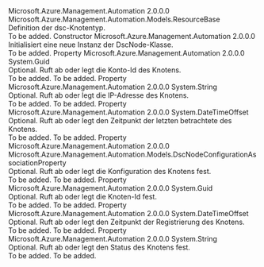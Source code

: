 <Type Name="DscNode" FullName="Microsoft.Azure.Management.Automation.Models.DscNode">
  <TypeSignature Language="C#" Value="public class DscNode : Microsoft.Azure.Management.Automation.Models.ResourceBase" />
  <TypeSignature Language="ILAsm" Value=".class public auto ansi beforefieldinit DscNode extends Microsoft.Azure.Management.Automation.Models.ResourceBase" />
  <TypeSignature Language="DocId" Value="T:Microsoft.Azure.Management.Automation.Models.DscNode" />
  <TypeSignature Language="VB.NET" Value="Public Class DscNode&#xA;Inherits ResourceBase" />
  <TypeSignature Language="F#" Value="type DscNode = class&#xA;    inherit ResourceBase" />
  <AssemblyInfo>
    <AssemblyName>Microsoft.Azure.Management.Automation</AssemblyName>
    <AssemblyVersion>2.0.0.0</AssemblyVersion>
  </AssemblyInfo>
  <Base>
    <BaseTypeName>Microsoft.Azure.Management.Automation.Models.ResourceBase</BaseTypeName>
  </Base>
  <Interfaces />
  <Docs>
    <summary>
            Definition der dsc-Knotentyp.
            </summary>
    <remarks>To be added.</remarks>
  </Docs>
  <Members>
    <Member MemberName=".ctor">
      <MemberSignature Language="C#" Value="public DscNode ();" />
      <MemberSignature Language="ILAsm" Value=".method public hidebysig specialname rtspecialname instance void .ctor() cil managed" />
      <MemberSignature Language="DocId" Value="M:Microsoft.Azure.Management.Automation.Models.DscNode.#ctor" />
      <MemberSignature Language="VB.NET" Value="Public Sub New ()" />
      <MemberType>Constructor</MemberType>
      <AssemblyInfo>
        <AssemblyName>Microsoft.Azure.Management.Automation</AssemblyName>
        <AssemblyVersion>2.0.0.0</AssemblyVersion>
      </AssemblyInfo>
      <Parameters />
      <Docs>
        <summary>
            Initialisiert eine neue Instanz der DscNode-Klasse.
            </summary>
        <remarks>To be added.</remarks>
      </Docs>
    </Member>
    <Member MemberName="AccountId">
      <MemberSignature Language="C#" Value="public Guid AccountId { get; set; }" />
      <MemberSignature Language="ILAsm" Value=".property instance valuetype System.Guid AccountId" />
      <MemberSignature Language="DocId" Value="P:Microsoft.Azure.Management.Automation.Models.DscNode.AccountId" />
      <MemberSignature Language="VB.NET" Value="Public Property AccountId As Guid" />
      <MemberSignature Language="F#" Value="member this.AccountId : Guid with get, set" Usage="Microsoft.Azure.Management.Automation.Models.DscNode.AccountId" />
      <MemberType>Property</MemberType>
      <AssemblyInfo>
        <AssemblyName>Microsoft.Azure.Management.Automation</AssemblyName>
        <AssemblyVersion>2.0.0.0</AssemblyVersion>
      </AssemblyInfo>
      <ReturnValue>
        <ReturnType>System.Guid</ReturnType>
      </ReturnValue>
      <Docs>
        <summary>
            Optional. Ruft ab oder legt die Konto-Id des Knotens.
            </summary>
        <value>To be added.</value>
        <remarks>To be added.</remarks>
      </Docs>
    </Member>
    <Member MemberName="Ip">
      <MemberSignature Language="C#" Value="public string Ip { get; set; }" />
      <MemberSignature Language="ILAsm" Value=".property instance string Ip" />
      <MemberSignature Language="DocId" Value="P:Microsoft.Azure.Management.Automation.Models.DscNode.Ip" />
      <MemberSignature Language="VB.NET" Value="Public Property Ip As String" />
      <MemberSignature Language="F#" Value="member this.Ip : string with get, set" Usage="Microsoft.Azure.Management.Automation.Models.DscNode.Ip" />
      <MemberType>Property</MemberType>
      <AssemblyInfo>
        <AssemblyName>Microsoft.Azure.Management.Automation</AssemblyName>
        <AssemblyVersion>2.0.0.0</AssemblyVersion>
      </AssemblyInfo>
      <ReturnValue>
        <ReturnType>System.String</ReturnType>
      </ReturnValue>
      <Docs>
        <summary>
            Optional. Ruft ab oder legt die IP-Adresse des Knotens.
            </summary>
        <value>To be added.</value>
        <remarks>To be added.</remarks>
      </Docs>
    </Member>
    <Member MemberName="LastSeen">
      <MemberSignature Language="C#" Value="public DateTimeOffset LastSeen { get; set; }" />
      <MemberSignature Language="ILAsm" Value=".property instance valuetype System.DateTimeOffset LastSeen" />
      <MemberSignature Language="DocId" Value="P:Microsoft.Azure.Management.Automation.Models.DscNode.LastSeen" />
      <MemberSignature Language="VB.NET" Value="Public Property LastSeen As DateTimeOffset" />
      <MemberSignature Language="F#" Value="member this.LastSeen : DateTimeOffset with get, set" Usage="Microsoft.Azure.Management.Automation.Models.DscNode.LastSeen" />
      <MemberType>Property</MemberType>
      <AssemblyInfo>
        <AssemblyName>Microsoft.Azure.Management.Automation</AssemblyName>
        <AssemblyVersion>2.0.0.0</AssemblyVersion>
      </AssemblyInfo>
      <ReturnValue>
        <ReturnType>System.DateTimeOffset</ReturnType>
      </ReturnValue>
      <Docs>
        <summary>
            Optional. Ruft ab oder legt den Zeitpunkt der letzten betrachtete des Knotens.
            </summary>
        <value>To be added.</value>
        <remarks>To be added.</remarks>
      </Docs>
    </Member>
    <Member MemberName="NodeConfiguration">
      <MemberSignature Language="C#" Value="public Microsoft.Azure.Management.Automation.Models.DscNodeConfigurationAssociationProperty NodeConfiguration { get; set; }" />
      <MemberSignature Language="ILAsm" Value=".property instance class Microsoft.Azure.Management.Automation.Models.DscNodeConfigurationAssociationProperty NodeConfiguration" />
      <MemberSignature Language="DocId" Value="P:Microsoft.Azure.Management.Automation.Models.DscNode.NodeConfiguration" />
      <MemberSignature Language="VB.NET" Value="Public Property NodeConfiguration As DscNodeConfigurationAssociationProperty" />
      <MemberSignature Language="F#" Value="member this.NodeConfiguration : Microsoft.Azure.Management.Automation.Models.DscNodeConfigurationAssociationProperty with get, set" Usage="Microsoft.Azure.Management.Automation.Models.DscNode.NodeConfiguration" />
      <MemberType>Property</MemberType>
      <AssemblyInfo>
        <AssemblyName>Microsoft.Azure.Management.Automation</AssemblyName>
        <AssemblyVersion>2.0.0.0</AssemblyVersion>
      </AssemblyInfo>
      <ReturnValue>
        <ReturnType>Microsoft.Azure.Management.Automation.Models.DscNodeConfigurationAssociationProperty</ReturnType>
      </ReturnValue>
      <Docs>
        <summary>
            Optional. Ruft ab oder legt die Konfiguration des Knotens fest.
            </summary>
        <value>To be added.</value>
        <remarks>To be added.</remarks>
      </Docs>
    </Member>
    <Member MemberName="NodeId">
      <MemberSignature Language="C#" Value="public Guid NodeId { get; set; }" />
      <MemberSignature Language="ILAsm" Value=".property instance valuetype System.Guid NodeId" />
      <MemberSignature Language="DocId" Value="P:Microsoft.Azure.Management.Automation.Models.DscNode.NodeId" />
      <MemberSignature Language="VB.NET" Value="Public Property NodeId As Guid" />
      <MemberSignature Language="F#" Value="member this.NodeId : Guid with get, set" Usage="Microsoft.Azure.Management.Automation.Models.DscNode.NodeId" />
      <MemberType>Property</MemberType>
      <AssemblyInfo>
        <AssemblyName>Microsoft.Azure.Management.Automation</AssemblyName>
        <AssemblyVersion>2.0.0.0</AssemblyVersion>
      </AssemblyInfo>
      <ReturnValue>
        <ReturnType>System.Guid</ReturnType>
      </ReturnValue>
      <Docs>
        <summary>
            Optional. Ruft ab oder legt die Knoten-Id fest.
            </summary>
        <value>To be added.</value>
        <remarks>To be added.</remarks>
      </Docs>
    </Member>
    <Member MemberName="RegistrationTime">
      <MemberSignature Language="C#" Value="public DateTimeOffset RegistrationTime { get; set; }" />
      <MemberSignature Language="ILAsm" Value=".property instance valuetype System.DateTimeOffset RegistrationTime" />
      <MemberSignature Language="DocId" Value="P:Microsoft.Azure.Management.Automation.Models.DscNode.RegistrationTime" />
      <MemberSignature Language="VB.NET" Value="Public Property RegistrationTime As DateTimeOffset" />
      <MemberSignature Language="F#" Value="member this.RegistrationTime : DateTimeOffset with get, set" Usage="Microsoft.Azure.Management.Automation.Models.DscNode.RegistrationTime" />
      <MemberType>Property</MemberType>
      <AssemblyInfo>
        <AssemblyName>Microsoft.Azure.Management.Automation</AssemblyName>
        <AssemblyVersion>2.0.0.0</AssemblyVersion>
      </AssemblyInfo>
      <ReturnValue>
        <ReturnType>System.DateTimeOffset</ReturnType>
      </ReturnValue>
      <Docs>
        <summary>
            Optional. Ruft ab oder legt den Zeitpunkt der Registrierung des Knotens.
            </summary>
        <value>To be added.</value>
        <remarks>To be added.</remarks>
      </Docs>
    </Member>
    <Member MemberName="Status">
      <MemberSignature Language="C#" Value="public string Status { get; set; }" />
      <MemberSignature Language="ILAsm" Value=".property instance string Status" />
      <MemberSignature Language="DocId" Value="P:Microsoft.Azure.Management.Automation.Models.DscNode.Status" />
      <MemberSignature Language="VB.NET" Value="Public Property Status As String" />
      <MemberSignature Language="F#" Value="member this.Status : string with get, set" Usage="Microsoft.Azure.Management.Automation.Models.DscNode.Status" />
      <MemberType>Property</MemberType>
      <AssemblyInfo>
        <AssemblyName>Microsoft.Azure.Management.Automation</AssemblyName>
        <AssemblyVersion>2.0.0.0</AssemblyVersion>
      </AssemblyInfo>
      <ReturnValue>
        <ReturnType>System.String</ReturnType>
      </ReturnValue>
      <Docs>
        <summary>
            Optional. Ruft ab oder legt den Status des Knotens fest.
            </summary>
        <value>To be added.</value>
        <remarks>To be added.</remarks>
      </Docs>
    </Member>
  </Members>
</Type>